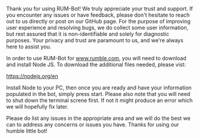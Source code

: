 Thank you for using RUM-Bot! We truly appreciate your trust and support. If you encounter any issues or have feedback, please don't hesitate to reach out to us directly or post on our GitHub page. For the purpose of improving user experience and resolving bugs, we do collect some user information, but rest assured that it is non-identifiable and solely for diagnostic purposes. Your privacy and trust are paramount to us, and we're always here to assist you.

In order to use RUM-Bot for www.rumble.com, you will need to download and install Node JS. To download the additional files needed, please vist:

https://nodejs.org/en

Install Node to your PC, then once you are ready and have your information populated in the bot, simply press start. Please also note that you will need to shut down the terminal screne first. If not it might produce an error which we will hopefully fix later.

Please do list any issues in the appropriate area and we will do the best we can to address any concerns or issues you have. Thanks for using our humble little bot!
